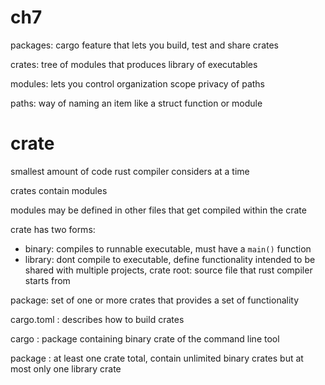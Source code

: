 # ch7

packages: cargo feature that lets you build, test and share crates

crates: tree of modules that produces library of executables

modules: lets you control organization scope privacy of paths

paths: way of naming an item like a struct function or module

# crate

smallest amount of code rust compiler considers at a time

crates contain modules

modules may be defined in other files that get compiled within the crate

crate has two forms:
- binary: compiles to runnable executable, must have a `main()` function
- library: dont compile to executable, define functionality intended to be shared with multiple projects,
crate root: source file that rust compiler starts from

package: set of one or more crates that provides a set of functionality

cargo.toml : describes how to build crates

cargo : package containing binary crate of the command line tool

package : at least one crate total, contain unlimited binary crates but at most only one library crate








